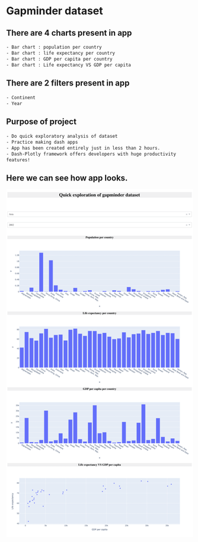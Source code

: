 
# Gapminder dataset

## There are 4 charts present in app
    
    - Bar chart : population per country
    - Bar chart : life expectancy per country
    - Bar chart : GDP per capita per country
    - Bar chart : Life expectancy VS GDP per capita

## There are 2 filters present in app

    - Continent
    - Year
    
## Purpose of project

    - Do quick exploratory analysis of dataset
    - Practice making dash apps
    - App has been created entirely just in less than 2 hours. 
    - Dash-Plotly framework offers developers with huge productivity features!
    
## Here we can see how app looks.

![alt text](https://github.com/milanzmitrovic/plotly-dash-gapminder-dataset/blob/main/imgs/Dash_app_show-1.png)


